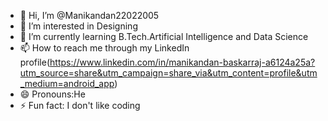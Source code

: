 - 👋 Hi, I’m @Manikandan22022005
- 👀 I’m interested in Designing 
- 🌱 I’m currently learning B.Tech.Artificial Intelligence and Data Science 
- 📫 How to reach me through my LinkedIn profile(https://www.linkedin.com/in/manikandan-baskarraj-a6124a25a?utm_source=share&utm_campaign=share_via&utm_content=profile&utm_medium=android_app)
- 😄 Pronouns:He
- ⚡ Fun fact: I don't like coding 

<!---
Manikandan22022005/Manikandan22022005 is a ✨ special ✨ repository because its `README.md` (this file) appears on your GitHub profile.
You can click the Preview link to take a look at your changes.
--->
